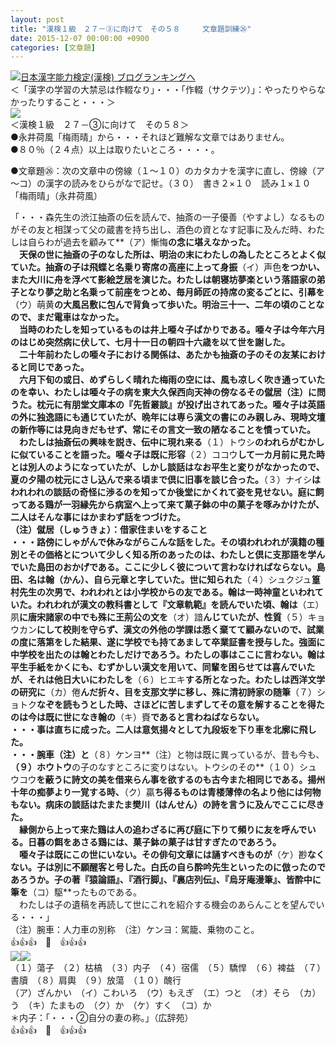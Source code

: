 ```yaml
---
layout: post
title: "漢検１級　２７－③に向けて　その５８　　　文章題訓練㉖"
date: 2015-12-07 00:00:00 +0900
categories: [文章題]
---
```


[![](/syuusyuu9701/assets/images/漢検１級-２７－③に向けて-その５８-文章題訓練㉖-br_c_3028_1.gif)](http://blog.with2.net/link.php?1659096:3028 "日本漢字能力検定(漢検) ブログランキングへ")[日本漢字能力検定(漢検) ブログランキングへ](http://blog.with2.net/link.php?1659096:3028)  
＜「漢字の学習の大禁忌は作輟なり」・・・「作輟（サクテツ）」：やったりやらなかったりすること・・・＞  
![](/syuusyuu9701/assets/images/漢検１級-２７－③に向けて-その５８-文章題訓練㉖-cf1c86b5cbacdd7d6c8d128edf58c708.jpg)  
＜漢検１級　２７－③に向けて　その５８＞  
●永井荷風「梅雨晴」から・・・それほど難解な文章ではありません。  
●８０％（２４点）以上は取りたいところ・・・・。  
  
●文章題㉖：次の文章中の傍線（１～１０）のカタカナを漢字に直し、傍線（ア～コ）の漢字の読みをひらがなで記せ。（３０）　書き２×１０　読み１×１０  
「梅雨晴」（永井荷風）  
  
「・・・森先生の渋江抽斎の伝を読んで、抽斎の一子優善（やすよし）なるものがその友と相謀って父の蔵書を持ち出し、酒色の資となす記事に及んだ時、わたしは自らわが過去を顧みて**（ア）慚悔**の念に堪えなかった。  
　天保の世に抽斎の子のなした所は、明治の末にわたしの為したところとよく似ていた。抽斎の子は飛蝶と名乗り寄席の高座に上って身振**（イ）声色**をつかい、また大川に舟を浮べて影絵芝居を演じた。わたしは朝寝坊夢楽という落語家の弟子となり夢之助と名乗って前座をつとめ、毎月師匠の持席の変るごとに、引幕を**（ウ）萌黄**の大風呂敷に包んで背負って歩いた。明治三十一、二年の頃のことなので、まだ電車はなかった。  
　当時のわたしを知っているものは井上唖々子ばかりである。唖々子は今年六月のはじめ突然病に伏して、七月十一日の朝四十六歳を以て世を謝した。  
　二十年前わたしの唖々子における関係は、あたかも抽斎の子のその友某におけると同じであった。  
　六月下旬の或日、めずらしく晴れた梅雨の空には、風も凉しく吹き通っていたのを幸い、わたしは唖々子の病を東大久保西向天神の傍なるその僦居（注）に問うた。枕元に有朋堂文庫本の『先哲叢談』が投げ出されてあった。唖々子は英語の外に独逸語にも通じていたが、晩年には専ら漢文の書にのみ親しみ、現時文壇の新作等には見向きだもせず、常にその言文一致の陋なることを憤っていた。  
　わたしは抽斎伝の興味を説き、伝中に現れ来る**（１）トウシ**のわれらがむかしに似ていることを語った。唖々子は既に形容**（２）ココウ**して一カ月前に見た時とは別人のようになっていたが、しかし談話はなお平生と変りがなかったので、夏の夕陽の枕元にさし込んで来る頃まで倶に旧事を談じ合った。**（３）ナイシ**はわれわれの談話の奇怪に渉るのを知ってか後堂にかくれて姿を見せない。庭に飼ってある鶏が一羽縁先から病室へ上って来て菓子鉢の中の菓子を啄みかけたが、二人はそんな事にはかまわず話をつづけた。  
（注）僦居（しゅうきょ）：借家住まいをすること  
・・・路傍にしゃがんで休みながらこんな話をした。その頃われわれが漢籍の種別とその価格とについて少しく知る所のあったのは、わたしと倶に支那語を学んでいた島田のおかげである。ここに少しく彼について言わなければならない。島田、名は翰（かん）、自ら元章と字していた。世に知られた**（４）シュクジュ**篁村先生の次男で、われわれとは小学校からの友である。翰は一時神童といわれていた。われわれが漢文の教科書として『文章軌範』を読んでいた頃、翰は**（エ）夙**に唐宋諸家の中でも殊に王荊公の文を**（オ）諳**んじていたが、性質**（５）キョウカン**にして校則を守らず、漢文の外他の学課は悉く棄てて顧みないので、試業の度に落第をした結果、遂に学校でも持てあまして卒業証書を授与した。強面に中学校を出たのは翰とわたしだけであろう。わたしの事はここに言わない。翰は平生手紙をかくにも、むずかしい漢文を用いて、同輩を困らせては喜んでいたが、それは他日大いにわたしを**（６）ヒエキ**する所となった。わたしは西洋文学の研究に**（カ）倦**んだ折々、目を支那文学に移し、殊に清初詩家の随筆**（７）ショトク**なぞを読もうとした時、さほどに苦しまずしてその意を解することを得たのは今は既に世になき翰の**（キ）賚**であると言わねばならない。  
・・・事は直ちに成った。二人は意気揚々として九段坂を下り車を北廓に飛した。  
・・・腕車（注）と**（８）ケンヨ**（注）と物は既に異っているが、昔も今も、**（９）ホウトウ**の子のなすところに変りはない。トウシのその**（１０）シュウコウ**を蔽うに詩文の美を借来らん事を欲するのも古今また相同じである。揚州十年の痴夢より一覚する時、**（ク）贏**ち得るものは青楼薄倖の名より他には何物もない。病床の談話はたまたま樊川（はんせん）の詩を言うに及んでここに尽きた。  
　縁側から上って来た鶏は人の追わざるに再び庭に下りて頻りに友を呼んでいる。日暮の餌をあさる鶏には、菓子鉢の菓子は甘すぎたのであろう。  
　唖々子は既にこの世にいない。その俳句文章には誦すべきものが**（ケ）尠**なくない。子は別に不願醒客と号した。白氏の自ら酔吟先生といったのに倣ったのであろうか。子の著『猿論語』、『酒行脚』、『裏店列伝』、『烏牙庵漫筆』、皆酔中に筆を**（コ）駆**ったものである。  
　わたしは子の遺稿を再読して世にこれを紹介する機会のあらんことを望んでいる・・・」  
（注）腕車：人力車の別称　（注）ケンヨ：駕籠、乗物のこと。  
👍👍👍　🐑　👍👍👍  
![](/syuusyuu9701/assets/images/漢検１級-２７－③に向けて-その５８-文章題訓練㉖-6d2d5e53f68ea4125c0093a1d2f65fbb.jpg)![](/syuusyuu9701/assets/images/漢検１級-２７－③に向けて-その５８-文章題訓練㉖-6d2d5e53f68ea4125c0093a1d2f65fbb.jpg)  
（１）蕩子　（２）枯槁　（３）内子　（４）宿儒　（５）驕悍　（６）裨益　（７）書牘　（８）肩輿　（９）放蕩　（１０）醜行　  
（ア）ざんかい　（イ）こわいろ　（ウ）もえぎ　（エ）つと　（オ）そら　（カ）う　（キ）たまもの　（ク）か　（ケ）すく　（コ）か　  
＊内子：「・・・②自分の妻の称。」（広辞苑）  
👍👍👍　🐑　👍👍👍  